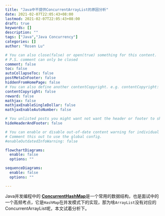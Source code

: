 ```yaml
---
title: "Java中不提供ConcurrentArrayList的原因分析"
date: 2021-02-07T22:05:43+08:00
lastmod: 2021-02-07T22:05:43+08:00
draft: true
keywords: []
description: ""
tags: ["Java","Java Concurrency"]
categories: []
author: "Rosen Lu"

# You can also close(false) or open(true) something for this content.
# P.S. comment can only be closed
comment: false
toc: false
autoCollapseToc: false
postMetaInFooter: false
hiddenFromHomePage: false
# You can also define another contentCopyright. e.g. contentCopyright: "This is another copyright."
contentCopyright: false
reward: false
mathjax: false
mathjaxEnableSingleDollar: false
mathjaxEnableAutoNumber: false

# You unlisted posts you might want not want the header or footer to show
hideHeaderAndFooter: false

# You can enable or disable out-of-date content warning for individual post.
# Comment this out to use the global config.
#enableOutdatedInfoWarning: false

flowchartDiagrams:
  enable: false
  options: ""

sequenceDiagrams: 
  enable: false
  options: ""

---
```


<!--more-->

Java并发编程中的 [**ConcurrentHashMap**](https://docs.oracle.com/javase/8/docs/api/java/util/concurrent/ConcurrentHashMap.html)是一个常用的数据结构，也是面试中的一个高频考点，它是`HashMap`在并发模式下的实现，那为啥`ArrayList`没有对应的ConcurrentArrayList呢，本文试着分析下。
